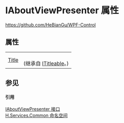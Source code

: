 # IAboutViewPresenter 属性
https://github.com/HeBianGu/WPF-Control



## 属性
<table>
<tr>
<td><a href="73c1242e-38ed-dba4-70f3-4a350c875e17">Title</a></td>
<td><br />(继承自 <a href="341d6dfc-52fb-d84b-3acb-e8af26b84832">ITitleable</a>。)</td></tr>
</table>

## 参见


#### 引用
<a href="e6c039bc-8afb-ad4c-55dc-05c88e45f9c1">IAboutViewPresenter 接口</a>  
<a href="b9cdd84f-6623-a51a-f53b-465103ced202">H.Services.Common 命名空间</a>  
